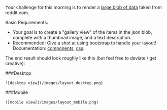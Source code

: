 Your challenge for this morning is to render a [large blob of data](/blob.js) taken from reddit.com.

Basic Requirements:

* Your goal is to create a "gallery view" of the items in the json blob, complete with a thumbnail image, and a text description.
* Recommended: Give a shot at using bootstrap to handle your layout! Documentation: [components](getbootstrap.com/components/), [css](http://getbootstrap.com/css/).

The end result should look roughly like this (but feel free to deviate /  get creative):

###Desktop

    ![desktop view](/images/layout_desktop.png)

###Mobile

    ![mobile view](/images/layout_mobile.png)
